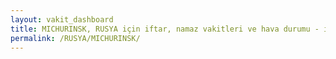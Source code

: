 ```yaml
---
layout: vakit_dashboard
title: MICHURINSK, RUSYA için iftar, namaz vakitleri ve hava durumu - ilçe/eyalet seç
permalink: /RUSYA/MICHURINSK/
---
```


<script type="text/javascript">
  var GLOBAL_COUNTRY = 'RUSYA';
  var GLOBAL_CITY = 'MICHURINSK';
  var GLOBAL_STATE = '';
  var lat = 72;
  var lon = 21;
</script>
